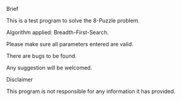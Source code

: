 Brief

This is a test program to solve the 8-Puzzle problem. 

Algorithm applied: Breadth-First-Search. 

Please make sure all parameters entered are valid. 

There are bugs to be found. 

Any suggestion will be welcomed. 





Disclaimer

This program is not responsible for any information it has provided. 
